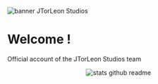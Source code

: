 ![banner JTorLeon Studios](https://gitlab.com/scs_torleon/hub-awesome-dungeon/-/raw/main/assets/BH_JTL_Header2.png)
  
# Welcome !

Official account of the JTorLeon Studios team

<div style="text-align:center" align="center">
  
![stats github readme](https://github-readme-stats.vercel.app/api?username=jtorleonstudios&show_icons=true&theme=vue-dark%22%3E)

</div>
